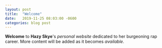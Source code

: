 ```yaml
---
layout: post
title:  "Welcome"
date:   2019-11-25 08:03:00 -0600
categories: blog post
---
```


**Welcome** to **Hazy Skye**'s *personal website* dedicated to her burgeoning rap career. More content will be added as it becomes *available*.
